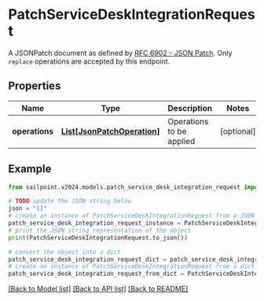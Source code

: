 # PatchServiceDeskIntegrationRequest

A JSONPatch document as defined by [RFC 6902 - JSON Patch](https://tools.ietf.org/html/rfc6902).  Only `replace` operations are accepted by this endpoint.

## Properties

Name | Type | Description | Notes
------------ | ------------- | ------------- | -------------
**operations** | [**List[JsonPatchOperation]**](JsonPatchOperation.md) | Operations to be applied | [optional] 

## Example

```python
from sailpoint.v2024.models.patch_service_desk_integration_request import PatchServiceDeskIntegrationRequest

# TODO update the JSON string below
json = "{}"
# create an instance of PatchServiceDeskIntegrationRequest from a JSON string
patch_service_desk_integration_request_instance = PatchServiceDeskIntegrationRequest.from_json(json)
# print the JSON string representation of the object
print(PatchServiceDeskIntegrationRequest.to_json())

# convert the object into a dict
patch_service_desk_integration_request_dict = patch_service_desk_integration_request_instance.to_dict()
# create an instance of PatchServiceDeskIntegrationRequest from a dict
patch_service_desk_integration_request_from_dict = PatchServiceDeskIntegrationRequest.from_dict(patch_service_desk_integration_request_dict)
```
[[Back to Model list]](../README.md#documentation-for-models) [[Back to API list]](../README.md#documentation-for-api-endpoints) [[Back to README]](../README.md)


